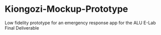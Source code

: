 ﻿# Kiongozi-Mockup-Prototype
Low fidelity prototype for an emergency response app for the ALU E-Lab Final Deliverable
